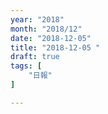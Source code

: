 ```yaml
---
year: "2018"
month: "2018/12"
date: "2018-12-05"
title: "2018-12-05 "
draft: true
tags: [
    "日報"
]

---
```


